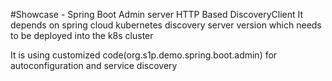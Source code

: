 #Showcase - Spring Boot Admin server
HTTP Based DiscoveryClient
It depends on spring cloud kubernetes discovery server version which needs to be deployed into the k8s cluster

It is using customized code(org.s1p.demo.spring.boot.admin) for autoconfiguration and service discovery
